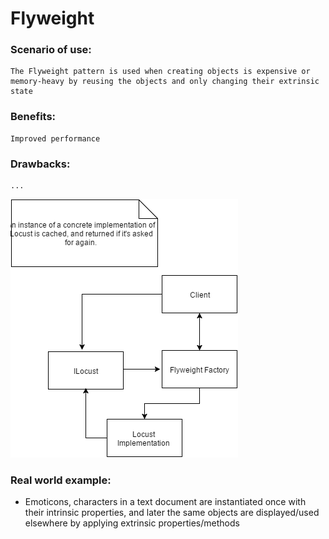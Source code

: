 ﻿# Flyweight

### Scenario of use:
    The Flyweight pattern is used when creating objects is expensive or memory-heavy by reusing the objects and only changing their extrinsic state
    
### Benefits:
    Improved performance
    
### Drawbacks:
    ...

![Flyweight pattern](./Flyweight.png)
    
### Real world example:
- Emoticons, characters in a text document are instantiated once with their intrinsic properties, and later the same objects are displayed/used elsewhere by applying extrinsic properties/methods